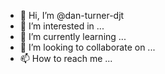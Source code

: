 - 👋 Hi, I’m @dan-turner-djt
- 👀 I’m interested in ...
- 🌱 I’m currently learning ...
- 💞️ I’m looking to collaborate on ...
- 📫 How to reach me ...

<!---
dan-turner-djt/dan-turner-djt is a ✨ special ✨ repository because its `README.md` (this file) appears on your GitHub profile.
You can click the Preview link to take a look at your changes.
--->
